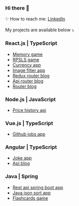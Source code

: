 ### Hi there 👋

✨ How to reach me: [LinkedIn](https://www.linkedin.com/in/artyom-nagornyih/)<br><br>
My projects are available below ⤵️
      
### React.js | TypeScript
- [Memory game](https://github.com/artyom-n/memory-game)
- [RPSLS game](https://github.com/artyom-n/rock-paper)
- [Currency app](https://github.com/artyom-n/currency-app)
- [Image filter app](https://github.com/artyom-n/image-app) 
- [Redux router blog](https://github.com/artyom-n/redux-blog)
- [Api router blog](https://github.com/artyom-n/api-blog)
- [Router blog](https://github.com/artyom-n/router-blog) 
 
### Node.js | JavaScript
- [Price history api](https://github.com/artyom-n/coindesk)
            
### Vue.js | TypeScript
- [Github jobs app](https://github.com/artyom-n/dev-challenges)       

### Angular | TypeScript
- [Joke app](https://github.com/artyom-n/joke-app)
- [Api blog](https://github.com/artyom-n/ricky-morty)
      
### Java | Spring
- [Rest api spring boot app](https://github.com/artyom-n/rest-spring-boot)
- [Java json sort app](https://github.com/artyom-n/java-json-sort)
- [Flashcards game](https://github.com/artyom-n/flashcards-in-java)
